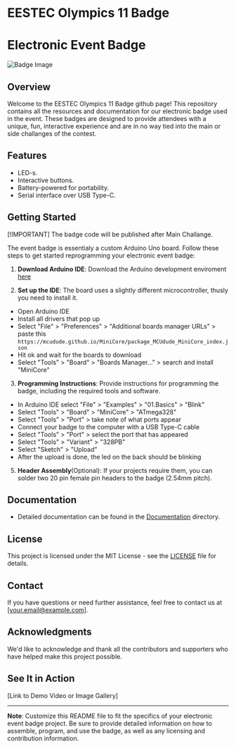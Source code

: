 # EESTEC Olympics 11 Badge

# Electronic Event Badge

![Badge Image](badge_image.jpg)

## Overview

Welcome to the EESTEC Olympics 11 Badge github page! This repository contains all the resources and documentation for our electronic badge used in the event. These badges are designed to provide attendees with a unique, fun, interactive experience and are in no way tied into the main or side challanges of the contest.

## Features

- LED-s.
- Interactive buttons.
- Battery-powered for portability.
- Serial interface over USB Type-C.

## Getting Started

[!IMPORTANT]
The badge code will be published after Main Challange.

The event badge is essentialy a custom Arduino Uno board. Follow these steps to get started reprogramming your electronic event badge:

1. **Download Arduino IDE**: Download the Arduino development enviroment [here](https://www.arduino.cc/en/software)

2. **Set up the IDE**: The board uses a slightly different microcontroller, thusly you need to install it.
  - Open Arduino IDE
  - Install all drivers that pop up
  - Select "File" > "Preferences" > "Additional boards manager URLs" > paste this `https://mcudude.github.io/MiniCore/package_MCUdude_MiniCore_index.json`
  - Hit ok and wait for the boards to download
  - Select "Tools" > "Board" > "Boards Manager..." > search and install "MiniCore"

3. **Programming Instructions**: Provide instructions for programming the badge, including the required tools and software.
  - In Arduino IDE select "File" > "Examples" > "01.Basics" > "Blink"
  - Select "Tools" > "Board" > "MiniCore" > "ATmega328"
  - Select "Tools" > "Port" > take note of what ports appear
  - Connect your badge to the computer with a USB Type-C cable
  - Select "Tools" > "Port" > select the port that has appeared
  - Select "Tools" > "Variant" > "328PB"
  - Select "Sketch" > "Upload"
  - After the upload is done, the led on the back should be blinking

5. **Header Assembly**(Optional): If your projects require them, you can solder two 20 pin female pin headers to the badge (2.54mm pitch).

## Documentation

- Detailed documentation can be found in the [Documentation](/docs) directory.

## License

This project is licensed under the MIT License - see the [LICENSE](LICENSE) file for details.

## Contact

If you have questions or need further assistance, feel free to contact us at [your.email@example.com].

## Acknowledgments

We'd like to acknowledge and thank all the contributors and supporters who have helped make this project possible.

## See It in Action

[Link to Demo Video or Image Gallery]

---

**Note**: Customize this README file to fit the specifics of your electronic event badge project. Be sure to provide detailed information on how to assemble, program, and use the badge, as well as any licensing and contribution information.
